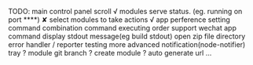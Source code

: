 TODO:
main control panel scroll √
modules serve status. (eg. running on port ****) ✘
select modules to take actions √
app perference setting
command combination
command executing order
support wechat app command
display stdout message(eg build stdout)
open zip file directory
error handler / reporter
testing
more advanced notification(node-notifier)
tray
? module git branch
? create module
? auto generate url
...